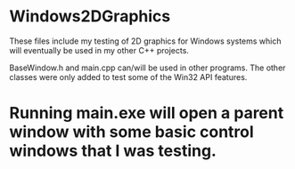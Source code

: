 # Windows2DGraphics
These files include my testing of 2D graphics for Windows systems which will eventually be used in my other C++ projects.

BaseWindow.h and main.cpp can/will be used in other programs. 
The other classes were only added to test some of the Win32 API features.

Running main.exe will open a parent window with some basic control windows that I was testing.
=======
